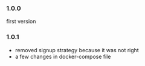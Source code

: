### 1.0.0
first version

### 1.0.1
* removed signup strategy because it was not right
* a few changes in docker-compose file
